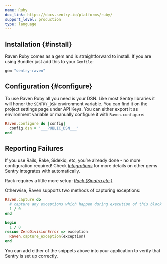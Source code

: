 ```yaml
---
name: Ruby
doc_link: https://docs.sentry.io/platforms/ruby/
support_level: production
type: language
---
```


## Installation {#install}

Raven Ruby comes as a gem and is straightforward to install. If you are using Bundler just add this to your `Gemfile`:

```ruby
gem "sentry-raven"
```

## Configuration {#configure}

To use Raven Ruby all you need is your DSN. Like most Sentry libraries it will honor the `SENTRY_DSN` environment variable. You can find it on the project settings page under API Keys. You can either export it as environment variable or manually configure it with `Raven.configure`:

```ruby
Raven.configure do |config|
  config.dsn = '___PUBLIC_DSN___'
end
```

## Reporting Failures

If you use Rails, Rake, Sidekiq, etc, you’re already done - no more configuration required! Check [_Integrations_](/platforms/ruby/integrations/) for more details on other gems Sentry integrates with automatically.

Rack requires a little more setup: [_Rack (Sinatra etc.)_](/platforms/ruby/guides/rack/)

Otherwise, Raven supports two methods of capturing exceptions:

```ruby
Raven.capture do
  # capture any exceptions which happen during execution of this block
  1 / 0
end

begin
  1 / 0
rescue ZeroDivisionError => exception
  Raven.capture_exception(exception)
end
```

You can add either of the snippets above into your application to verify that Sentry is set up correctly.
